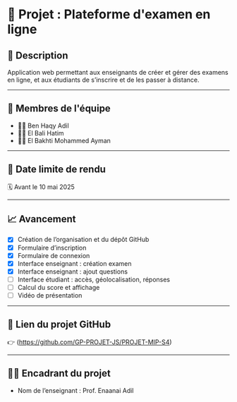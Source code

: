 # 📘 Projet : Plateforme d'examen en ligne

## 🎯 Description
Application web permettant aux enseignants de créer et gérer des examens en ligne, 
et aux étudiants de s’inscrire et de les passer à distance.

---

## 👥 Membres de l'équipe
- 👨‍💻 Ben Haqy Adil 
- 👨‍💻 El Bali Hatim  
- 👨‍💻 El Bakhti Mohammed Ayman 

---

## 📅 Date limite de rendu
🗓️ Avant le 10 mai 2025

---

## 📈 Avancement
- [x] Création de l’organisation et du dépôt GitHub
- [x] Formulaire d’inscription
- [x] Formulaire de connexion
- [x] Interface enseignant : création examen
- [x] Interface enseignant : ajout questions
- [ ] Interface étudiant : accès, géolocalisation, réponses
- [ ] Calcul du score et affichage
- [ ] Vidéo de présentation

---

## 🔗 Lien du projet GitHub
👉 (https://github.com/GP-PROJET-JS/PROJET-MIP-S4)

---

## 🧑‍🏫 Encadrant du projet
- Nom de l’enseignant : Prof. Enaanai Adil



